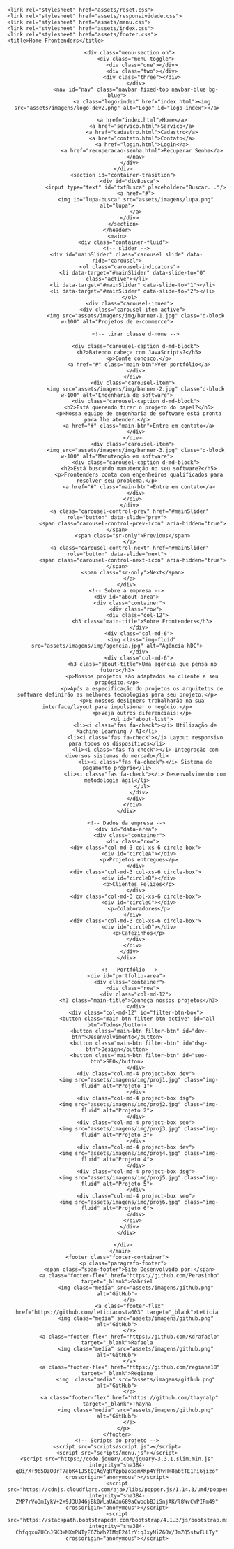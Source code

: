<!DOCTYPE html>
<html lang="en">
<head>
  <meta charset="UTF-8">
  <meta name="viewport" content="width=device-width, initial-scale=1.0">
  <!-- Fonte -->
  <link href="https://fonts.googleapis.com/css?family=Roboto:300,400,700&display=swap" rel="stylesheet">
  <!-- Estilos -->
  <link rel="stylesheet" href="https://stackpath.bootstrapcdn.com/bootstrap/4.4.1/css/bootstrap.min.css" integrity="sha384-Vkoo8x4CGsO3+Hhxv8T/Q5PaXtkKtu6ug5TOeNV6gBiFeWPGFN9MuhOf23Q9Ifjh" crossorigin="anonymous">
  <link rel="stylesheet" href="css/styles.css">
  <!-- Scripts (jQuery não pode ser o slim que vem do Boostrap) -->
  <script
  src="https://code.jquery.com/jquery-3.4.1.min.js"
  integrity="sha256-CSXorXvZcTkaix6Yvo6HppcZGetbYMGWSFlBw8HfCJo="
  crossorigin="anonymous"></script>
  <script src="https://cdn.jsdelivr.net/npm/popper.js@1.16.0/dist/umd/popper.min.js" integrity="sha384-Q6E9RHvbIyZFJoft+2mJbHaEWldlvI9IOYy5n3zV9zzTtmI3UksdQRVvoxMfooAo" crossorigin="anonymous"></script>
  <script src="https://stackpath.bootstrapcdn.com/bootstrap/4.4.1/js/bootstrap.min.js" integrity="sha384-wfSDF2E50Y2D1uUdj0O3uMBJnjuUD4Ih7YwaYd1iqfktj0Uod8GCExl3Og8ifwB6" crossorigin="anonymous"></script>
  <!-- Font Awesome -->
  <script src="https://kit.fontawesome.com/bf7e05c402.js" crossorigin="anonymous"></script>
  <!-- Progress Bar -->
  <script src="progressbar.js"></script>
  <!-- Parallax -->
  <script src="https://cdn.jsdelivr.net/parallax.js/1.4.2/parallax.min.js"></script>
    <meta name="viewport" content="width=device-width, initial-scale=1.0">
    <!-- Favicon: -->
    <link rel="shortcut icon" href="./imagens/favicon.ico.png" type="image/x-icon">  <!--https://www.flaticon.com/br/buscar?word=dev&order_by=4-->
    <!--Bootstrap CSS-->
    <link rel="stylesheet" href="https://stackpath.bootstrapcdn.com/bootstrap/4.1.3/css/bootstrap.min.css" integrity="sha384-MCw98/SFnGE8fJT3GXwEOngsV7Zt27NXFoaoApmYm81iuXoPkFOJwJ8ERdknLPMO" crossorigin="anonymous">
    
    <link rel="stylesheet" href="assets/reset.css">
    <link rel="stylesheet" href="assets/responsividade.css">
    <link rel="stylesheet" href="assets/menu.css">
    <link rel="stylesheet" href="assets/index.css"> 
    <link rel="stylesheet" href="assets/footer.css">
    <title>Home Frontenders</title>
</head>

<body>
    <header>
        <div class="container">

            <div class="menu-section on">
                <div class="menu-toggle">
                    <div class="one"></div>
                    <div class="two"></div>
                    <div class="three"></div>
                </div>
                <nav id="nav" class="navbar fixed-top navbar-blue bg-blue">
                    <a class="logo-index" href="index.html"><img src="assets/imagens/logo-dev2.png" alt="Logo" id="logo-index"></a>

                    <a href="index.html">Home</a>
                    <a href="servico.html">Serviço</a>
                    <a href="cadastro.html">Cadastro</a>
                    <a href="contato.html">Contato</a>
                    <a href="login.html">Login</a>
                    <a href="recuperacao-senha.html">Recuperar Senha</a>
                </nav>
            </div>
        </div>
        <section id="container-trasition">
            <div id="divBusca">
                <input type="text" id="txtBusca" placeholder="Buscar..."/>
                <a href="#">
                <img id="lupa-busca" src="assets/imagens/lupa.png" alt="lupa">
                </a>
            </div>
        </section>
    </header>
    <main>
        <div class="container-fluid">
          <!-- slider -->
          <div id="mainSlider" class="carousel slide" data-ride="carousel">
            <ol class="carousel-indicators">
              <li data-target="#mainSlider" data-slide-to="0" class="active"></li>
              <li data-target="#mainSlider" data-slide-to="1"></li>
              <li data-target="#mainSlider" data-slide-to="2"></li>
            </ol>
            <div class="carousel-inner">
              <div class="carousel-item active">
                <img src="assets/imagens/img/banner-1.jpg" class="d-block w-100" alt="Projetos de e-commerce">
    
                <!-- tirar classe d-none -->
    
                <div class="carousel-caption d-md-block">
                  <h2>Batendo cabeça com JavaScripts?</h5>
                  <p>Conte conosco.</p>
                  <a href="#" class="main-btn">Ver portfólio</a>
                </div>
              </div>
              <div class="carousel-item">
                <img src="assets/imagens/img/banner-2.jpg" class="d-block w-100" alt="Engenharia de software">
                <div class="carousel-caption d-md-block">
                  <h2>Está querendo tirar o projeto do papel?</h5>
                  <p>Nossa equipe de engenharia de software está pronta para lhe atender.</p>
                  <a href="#" class="main-btn">Entre em contato</a>
                </div>
              </div>
              <div class="carousel-item">
                <img src="assets/imagens/img/banner-3.jpg" class="d-block w-100" alt="Manutenção em software">
                <div class="carousel-caption d-md-block">
                  <h2>Está buscando manutenção no seu software?</h5>
                  <p>Frontenders conta com engenheiros qualificados para resolver seu problema.</p>
                  <a href="#" class="main-btn">Entre em contato</a>
                </div>
              </div>
            </div>
            <a class="carousel-control-prev" href="#mainSlider" role="button" data-slide="prev">
              <span class="carousel-control-prev-icon" aria-hidden="true"></span>
              <span class="sr-only">Previous</span>
            </a>
            <a class="carousel-control-next" href="#mainSlider" role="button" data-slide="next">
              <span class="carousel-control-next-icon" aria-hidden="true"></span>
              <span class="sr-only">Next</span>
            </a>
          </div>
          <!-- Sobre a empresa -->
          <div id="about-area">
            <div class="container">
                <div class="row">
                  <div class="col-12"> 
                    <h3 class="main-title">Sobre Frontenders</h3>
                  </div>
                  <div class="col-md-6">
                    <img class="img-fluid" src="assets/imagens/img/agencia.jpg" alt="Agência hDC">
                  </div>
                  <div class="col-md-6">
                    <h3 class="about-title">Uma agência que pensa no futuro</h3>
                    <p>Nossos projetos são adaptados ao cliente e seu propósito.</p>
                    <p>Após a especificação do projetos os arquitetos de software definirão as melhores tecnologias para seu projeto.</p>
                    <p>E nossos designers trabalharão na sua interface/layout para impulsionar o negócio.</p>
                    <p>Veja outros diferenciais:</p>
                    <ul id="about-list">
                      <li><i class="fas fa-check"></i> Utilização de Machine Learning / AI</li>
                      <li><i class="fas fa-check"></i> Layout responsivo para todos os dispositivos</li>
                      <li><i class="fas fa-check"></i> Integração com diversos sistemas do mercado</li>
                      <li><i class="fas fa-check"></i> Sistema de pagamento próprio</li>
                      <li><i class="fas fa-check"></i> Desenvolvimento com metodologia ágil</li>
                    </ul>
                  </div>
                </div>
              </div>
          </div>
         
          <!-- Dados da empresa -->
          <div id="data-area">
            <div class="container">
              <div class="row">
                <div class="col-md-3 col-xs-6 circle-box">
                  <div id="circleA"></div>
                  <p>Projetos entregues</p>
                </div>
                <div class="col-md-3 col-xs-6 circle-box">
                  <div id="circleB"></div>
                  <p>Clientes Felizes</p>
                </div>
                <div class="col-md-3 col-xs-6 circle-box">
                  <div id="circleC"></div>
                  <p>Colaboradores</p>
                </div>  
                <div class="col-md-3 col-xs-6 circle-box">
                  <div id="circleD"></div>
                  <p>Cafézinhos</p>
                </div>
              </div>
            </div>
          </div>
          
            <!-- Portfólio -->
          <div id="portfolio-area">
            <div class="container">
              <div class="row">
                <div class="col-md-12">
                  <h3 class="main-title">Conheça nossos projetos</h3>
                </div>
                <div class="col-md-12" id="filter-btn-box">
                  <button class="main-btn filter-btn active" id="all-btn">Todos</button>
                  <button class="main-btn filter-btn" id="dev-btn">Desenvolvimento</button>
                  <button class="main-btn filter-btn" id="dsg-btn">Design</button>
                  <button class="main-btn filter-btn" id="seo-btn">SEO</button>
                </div>
                <div class="col-md-4 project-box dev">
                  <img src="assets/imagens/img/proj1.jpg" class="img-fluid" alt="Projeto 1">
                </div>
                <div class="col-md-4 project-box dsg">
                  <img src="assets/imagens/img/proj2.jpg" class="img-fluid" alt="Projeto 2">
                </div>
                <div class="col-md-4 project-box seo">
                  <img src="assets/imagens/img/proj3.jpg" class="img-fluid" alt="Projeto 3">
                </div>
                <div class="col-md-4 project-box dev">
                  <img src="assets/imagens/img/proj4.jpg" class="img-fluid" alt="Projeto 4">
                </div>
                <div class="col-md-4 project-box dsg">
                  <img src="assets/imagens/img/proj5.jpg" class="img-fluid" alt="Projeto 5">
                </div>
                <div class="col-md-4 project-box seo">
                  <img src="assets/imagens/img/proj6.jpg" class="img-fluid" alt="Projeto 6">
                </div>
              </div>
            </div>
          </div>
          
        </div>
      </main>
    <footer class="footer-container">
        <p class="paragrafo-footer">
            <span class="span-footer">Site Desenvolvido por:</span>
            <a class="footer-flex" href="https://github.com/Perasinho" target="_blank">Gabriel
                <img class="media" src="assets/imagens/github.png" alt="GitHub">
            </a>
            <a class="footer-flex" href="https://github.com/leticiacosta003" target="_blank">Letícia
                <img class="media" src="assets/imagens/github.png" alt="GitHub">
            </a>
            <a class="footer-flex" href="https://github.com/Kdrafaelo" target="_blank">Rafaela
                <img class="media" src="assets/imagens/github.png" alt="GitHub">
            </a>
            <a class="footer-flex" href="https://github.com/regiane18" target="_blank">Regiane
                <img  class="media" src="assets/imagens/github.png" alt="GitHub">
            </a>
            <a class="footer-flex" href="https://github.com/thaynalp" target="_blank">Thayná
                <img class="media" src="assets/imagens/github.png" alt="GitHub">
            </a>
        </p>
    </footer>
    <!-- Scripts do projeto -->
    <script src="scripts/script.js"></script>
    <script src="scripts/menu.js"></script>
    <script src="https://code.jquery.com/jquery-3.3.1.slim.min.js" integrity="sha384-q8i/X+965DzO0rT7abK41JStQIAqVgRVzpbzo5smXKp4YfRvH+8abtTE1Pi6jizo" crossorigin="anonymous"></script>
    <script src="https://cdnjs.cloudflare.com/ajax/libs/popper.js/1.14.3/umd/popper.min.js" integrity="sha384-ZMP7rVo3mIykV+2+9J3UJ46jBk0WLaUAdn689aCwoqbBJiSnjAK/l8WvCWPIPm49" crossorigin="anonymous"></script>
    <script src="https://stackpath.bootstrapcdn.com/bootstrap/4.1.3/js/bootstrap.min.js" integrity="sha384-ChfqqxuZUCnJSK3+MXmPNIyE6ZbWh2IMqE241rYiqJxyMiZ6OW/JmZQ5stwEULTy" crossorigin="anonymous"></script>
    
</body>
</html>

